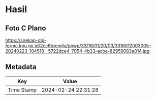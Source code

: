 # Hasil

## Foto C Plano

https://sirekap-obj-formc.kpu.go.id/2cc6/pemilu/ppwp/33/16/01/20/03/3316012003005-20240223-104518--5722dce4-7054-4b33-acbe-82959083e014.jpg


## Metadata

| Key        | Value               |
| ---------- | ------------------- |
| Time Stamp | 2024-02-24 22:31:28 |



